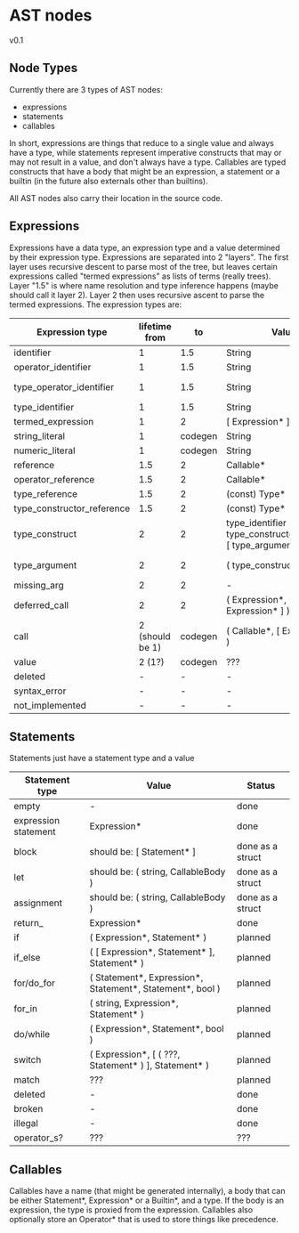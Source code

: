 # AST nodes

v0.1

## Node Types

Currently there are 3 types of AST nodes:
- expressions
- statements
- callables

In short, expressions are things that reduce to a single value and always have a type, while statements represent imperative constructs that may or may not result in a value, and don't always have a type. Callables are typed constructs that have a body that might be an expression, a statement or a builtin (in the future also externals other than builtins).

All AST nodes also carry their location in the source code.

## Expressions

Expressions have a data type, an expression type and a value determined by their expression type. Expressions are separated into 2 "layers". The first layer uses recursive descent to parse most of the tree, but leaves certain expressions called "termed expressions" as lists of terms (really trees). Layer "1.5" is where name resolution and type inference happens (maybe should call it layer 2). Layer 2 then uses recursive ascent to parse the termed expressions. The expression types are:

| Expression type     | lifetime from | to  | Value                               | Status  |
| ---                 | ---           | --- | ---                                 | ---     |
| identifier          | 1 | 1.5             | String                              | done    |
| operator_identifier | 1 | 1.5             | String                              | done    |
| type_operator_identifier | 1 | 1.5        | String                              | work in progress |
| type_identifier     | 1 | 1.5             | String                              | done    |
| termed_expression   | 1   | 2       | [ Expression* ]                            | done    |
| string_literal      | 1   | codegen | String                                     | done    |
| numeric_literal     | 1   | codegen | String                                     | done    |
| reference           | 1.5 | 2       | Callable*                                  | done    |
| operator_reference  | 1.5 | 2       | Callable*                                  | done    |
| type_reference      | 1.5 | 2       | (const) Type*                              | done    |
| type_constructor_reference | 1.5 | 2       | (const) Type*                       | done    |
| type_construct      | 2 | 2  | type_identifier \| ( type_constructor_identifier, [ type_argument ] )                                        | work in progress |
| type_argument       | 2 | 2 | ( type_construct, string? )                | work in progress |
| missing_arg         | 2 | 2 | -                                                  | done    |
| deferred_call       | 2 | 2       | ( Expression*, [ Expression* ] )             | planned |
| call                | 2 (should be 1) | codegen | ( Callable*, [ Expression* ] ) | done    | 
| value               | 2 (1?)          | codegen | ???                            | planned |
| deleted             | - | -       | -                                            | done    | 
| syntax_error        | - | -       | -                                            | done    |
| not_implemented     | - | -       | -                                            | done    |

## Statements

Statements just have a statement type and a value

| Statement type       | Value                                                      | Status  |
| ---                  | ---                                                        | ---     |
| empty                | -                                                          | done    |
| expression statement | Expression*                                                | done    |
| block                | should be: [ Statement* ]                                  | done as a struct |
| let                  | should be: ( string, CallableBody )                        | done as a struct |
| assignment           | should be: ( string, CallableBody )                        | done as a struct |
| return_              | Expression*                                                | done    |
| if                   | ( Expression*, Statement* )                                | planned |
| if_else              | ( [ Expression*, Statement* ], Statement* )                | planned |
| for/do_for           | ( Statement*, Expression*, Statement*, Statement*, bool )  | planned |
| for_in               | ( string, Expression*, Statement* )                        | planned |
| do/while             | ( Expression*, Statement*, bool )                          | planned |
| switch               | ( Expression*, [ ( ???, Statement* ) ], Statement* )       | planned |
| match                | ???                                                        | planned |
| deleted              | -                                                          | done    | 
| broken               | -                                                          | done    |
| illegal              | -                                                          | done    |
| operator_s?          | ???                                                        | ???     |

## Callables

Callables have a name (that might be generated internally), a body that can be either Statement*, Expression* or a Builtin*, and a type. If the body is an expression, the type is proxied from the expression. Callables also optionally store an Operator* that is used to store things like precedence.